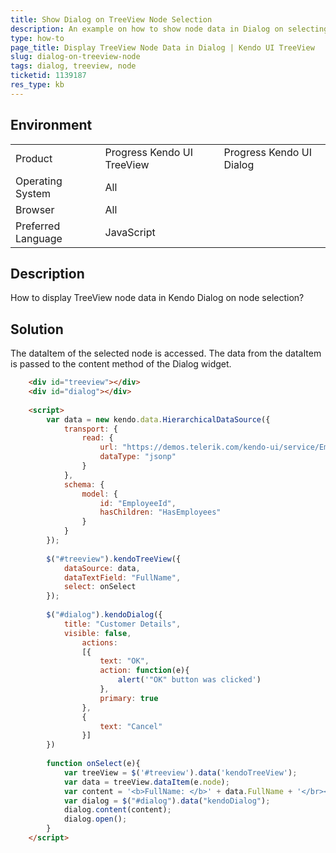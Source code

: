 ```yaml
---
title: Show Dialog on TreeView Node Selection
description: An example on how to show node data in Dialog on selecting a Treeview node
type: how-to
page_title: Display TreeView Node Data in Dialog | Kendo UI TreeView 
slug: dialog-on-treeview-node
tags: dialog, treeview, node
ticketid: 1139187
res_type: kb
---
```


## Environment

<table>
 <tr>
  <td>Product</td>
  <td>Progress Kendo UI TreeView</td>
  <td>Progress Kendo UI Dialog</td>
 </tr>
 <tr>
  <td>Operating System</td>
  <td>All</td>
 </tr>
 <tr>
  <td>Browser</td>
  <td>All</td>
 </tr>
 <tr>
  <td>Preferred Language</td>
  <td>JavaScript</td>
 </tr>
</table>

## Description

How to display TreeView node data in Kendo Dialog on node selection?

## Solution

The dataItem of the selected node is accessed. The data from the dataItem is passed to the content method of the Dialog widget. 

```html
	<div id="treeview"></div>
	<div id="dialog"></div>               
		
	<script>
		var data = new kendo.data.HierarchicalDataSource({
			transport: {
				read: {
					url: "https://demos.telerik.com/kendo-ui/service/Employees",
					dataType: "jsonp"
				}
			},
			schema: {
				model: {
					id: "EmployeeId",
					hasChildren: "HasEmployees"
				}
			}
		});
	
		$("#treeview").kendoTreeView({
			dataSource: data,
			dataTextField: "FullName",
			select: onSelect
		});
		
		$("#dialog").kendoDialog({                    		
			title: "Customer Details",  			
			visible: false,
				actions: 
				[{
					text: "OK",
					action: function(e){
						alert('"OK" button was clicked')
					},
					primary: true
				},
				{
					text: "Cancel"
				}]
		})
		
		function onSelect(e){    
			var treeView = $('#treeview').data('kendoTreeView');
			var data = treeView.dataItem(e.node);
			var content = '<b>FullName: </b>' + data.FullName + '</br><b>EmployeeId: </b>' + data.EmployeeId; 
			var dialog = $("#dialog").data("kendoDialog");
			dialog.content(content);
			dialog.open();
		}
	</script>
```
